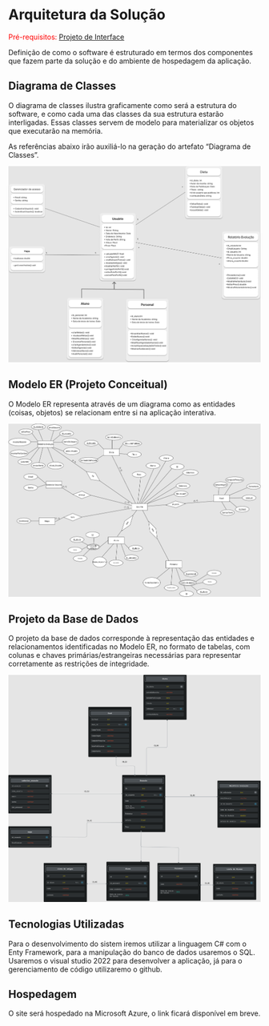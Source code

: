 # Arquitetura da Solução

<span style="color:red">Pré-requisitos: <a href="3-Projeto de Interface.md"> Projeto de Interface</a></span>

Definição de como o software é estruturado em termos dos componentes que fazem parte da solução e do ambiente de hospedagem da aplicação.

## Diagrama de Classes

O diagrama de classes ilustra graficamente como será a estrutura do software, e como cada uma das classes da sua estrutura estarão interligadas. Essas classes servem de modelo para materializar os objetos que executarão na memória.

As referências abaixo irão auxiliá-lo na geração do artefato “Diagrama de Classes”.

![diagrama de classes](img/UML%20for%20Object%20Oriented%20Programming%20(Community)%20(3).png)

## Modelo ER (Projeto Conceitual)

O Modelo ER representa através de um diagrama como as entidades (coisas, objetos) se relacionam entre si na aplicação interativa.

![modelo ER](img/modeloDeEntidadeRelacional.png)



## Projeto da Base de Dados

O projeto da base de dados corresponde à representação das entidades e relacionamentos identificadas no Modelo ER, no formato de tabelas, com colunas e chaves primárias/estrangeiras necessárias para representar corretamente as restrições de integridade.
 
![projeto de base de dados](img/Modelo%20Relacional.png)

## Tecnologias Utilizadas

Para o desenvolvimento do sistem iremos utilizar a linguagem C# com  o Enty Framework, para a manipulação do banco de dados usaremos o SQL. Usaremos o visual studio 2022 para desenvolver a aplicação, já para o gerenciamento de código utilizaremo o github.

## Hospedagem

O site será hospedado na Microsoft Azure, o link ficará disponível em breve.

